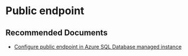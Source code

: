 <properties
	pageTitle="Public endpoint"
	description="Public endpoint"
	infoBubbleText="Public endpoint"
	service=""
	resource=""
	authors="srdan-bozovic-msft"
	ms.author="srbozovi"
	displayOrder=""
	articleId="f045ddd3-386f-4fbb-b76e-118ee1810a37"
	diagnosticScenario=""
	selfHelpType="generic"
	supportTopicIds="32637293"
	resourceTags=""
	productPesIds="16259"
	cloudEnvironments="public"
/>

# Public endpoint

## **Recommended Documents**

- [Configure public endpoint in Azure SQL Database managed instance](https://docs.microsoft.com/azure/sql-database/sql-database-managed-instance-public-endpoint-configure)
